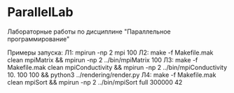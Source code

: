 ParallelLab
===========
Лабораторные работы по дисциплине "Параллельное программирование"

Примеры запуска:
Л1:
     mpirun -np 2 mpi 100
Л2:
    make -f Makefile.mak clean mpiMatrix && mpirun -np 2 ../bin/mpiMatrix 100
Л3:
    make -f Makefile.mak clean mpiConductivity && mpirun -np 2 ../bin/mpiConductivity 10. 100 100 && python3 ../rendering/render.py
Л4:
    make -f Makefile.mak clean mpiSort && mpirun -np 2 ../bin/mpiSort full 300000 42